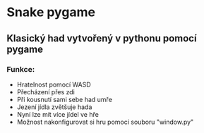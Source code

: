 # Snake pygame
## Klasický had vytvořený v pythonu pomocí pygame
### Funkce:
- Hratelnost pomocí WASD
- Přecházení přes zdi
- Při kousnutí sami sebe had umře
- Jezení jídla zvětšuje hada
- Nyní lze mít více jídel ve hře
- Možnost nakonfigurovat si hru pomocí souboru "window.py"